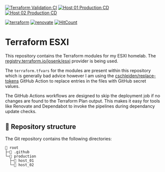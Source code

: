 [![Terraform Validation CI](https://github.com/binary-braids/terraform-esxi/actions/workflows/validation.yml/badge.svg)](https://github.com/binary-braids/terraform-esxi/actions/workflows/validation.yml)
[![Host 01 Production CD](https://github.com/binary-braids/terraform-esxi/actions/workflows/host_01_production.yml/badge.svg)](https://github.com/binary-braids/terraform-esxi/actions/workflows/host_01_production.yml)
[![Host 02 Production CD](https://github.com/binary-braids/terraform-esxi/actions/workflows/host_02_production.yml/badge.svg)](https://github.com/binary-braids/terraform-esxi/actions/workflows/host_02_production.yml)

[![terraform](https://img.shields.io/badge/Terraform-purple?style=for-the-badge&logo=terraform)](https://www.terraform.io/)
[![renovate](https://img.shields.io/badge/renovate-enabled-brightgreen?style=for-the-badge&logo=renovatebot)](https://github.com/renovatebot/renovate)
[![HitCount](https://hits.dwyl.com/binary-braids/terraform-esxi.svg?style=for-the-badge&show=unique)](http://hits.dwyl.com/binary-braids/terraform-esxi)

# Terraform ESXI

This repository contains the Terraform modules for my ESXI homelab. The [registry.terraform.io/josenk/esxi](https://github.com/josenk/terraform-provider-esxi) provider is being used.

The `terraform.tfvars` for the modules are present within this repository which is generally bad advice however I am using the [cschleiden/replace-tokens](https://github.com/cschleiden/replace-tokens) GitHub Action to replace entries in the files with GitHub secret values.

The GitHub Actions workflows are designed to skip the deployment job if no changes are found to the Terraform Plan output. This makes it easy for tools like Renovate and Dependabot to invoke the pipelines during dependancy update checks.

## 📂 Repository structure

The Git repository contains the following directories:

```
📁 root
├─📁 .github
└─📁 production
  ├─📁 host_01
  └─📁 host_02
```

